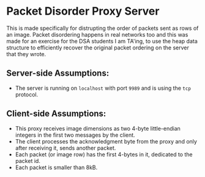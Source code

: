 # Packet Disorder Proxy Server

This is made specifically for distrupting the order of packets sent as rows of an image.
Packet disordering happens in real networks too and this was made for an exercise for the DSA students I am TA'ing, to use the heap data structure to efficiently recover the original packet ordering on the server that they wrote.

## Server-side Assumptions:
- The server is running on `localhost` with port `9989` and is using the `tcp` protocol.

## Client-side Assumptions:
- This proxy receives image dimensions as two 4-byte little-endian integers in the first two messages by the client.
- The client processes the acknowledgment byte from the proxy and only after receiving it, sends another packet.
- Each packet (or image row) has the first 4-bytes in it, dedicated to the packet id.
- Each packet is smaller than 8kB.
